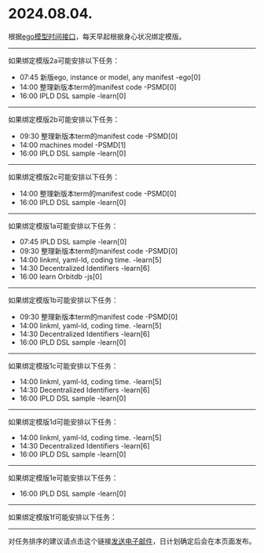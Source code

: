 # 2024.08.04.

根据[ego模型时间接口](https://gitee.com/hyg/blog/blob/master/timeflow.md)，每天早起根据身心状况绑定模版。

---
如果绑定模版2a可能安排以下任务：

- 07:45	新版ego, instance or model, any manifest -ego[0]
- 14:00	整理新版本term的manifest code -PSMD[0]
- 16:00	IPLD DSL sample -learn[0]

---
如果绑定模版2b可能安排以下任务：

- 09:30	整理新版本term的manifest code -PSMD[0]
- 14:00	machines model -PSMD[1]
- 16:00	IPLD DSL sample -learn[0]

---
如果绑定模版2c可能安排以下任务：

- 14:00	整理新版本term的manifest code -PSMD[0]
- 16:00	IPLD DSL sample -learn[0]

---
如果绑定模版1a可能安排以下任务：

- 07:45	IPLD DSL sample -learn[0]
- 09:30	整理新版本term的manifest code -PSMD[0]
- 14:00	linkml, yaml-ld, coding time. -learn[5]
- 14:30	Decentralized Identifiers -learn[6]
- 16:00	learn Orbitdb -js[0]

---
如果绑定模版1b可能安排以下任务：

- 09:30	整理新版本term的manifest code -PSMD[0]
- 14:00	linkml, yaml-ld, coding time. -learn[5]
- 14:30	Decentralized Identifiers -learn[6]
- 16:00	IPLD DSL sample -learn[0]

---
如果绑定模版1c可能安排以下任务：

- 14:00	linkml, yaml-ld, coding time. -learn[5]
- 14:30	Decentralized Identifiers -learn[6]
- 16:00	IPLD DSL sample -learn[0]

---
如果绑定模版1d可能安排以下任务：

- 14:00	linkml, yaml-ld, coding time. -learn[5]
- 14:30	Decentralized Identifiers -learn[6]
- 16:00	IPLD DSL sample -learn[0]

---
如果绑定模版1e可能安排以下任务：

- 16:00	IPLD DSL sample -learn[0]

---
如果绑定模版1f可能安排以下任务：


---
对任务排序的建议请点击这个链接<a href="mailto:huangyg@mars22.com?subject=关于2024.08.04.任务排序的建议&body=date: 2024.08.04.%0D%0Afile: ../../blog/release/time/d.20240804.md%0D%0A---请勿修改邮件主题及以上内容---%0D%0A">发送电子邮件</a>，日计划确定后会在本页面发布。